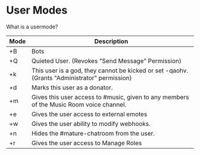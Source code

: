 # User Modes

What is a usermode?

| Mode | Description                                                                                  |
| ---- | -------------------------------------------------------------------------------------------- |
| +B   | Bots                                                                                         |
| +Q   | Quieted User. (Revokes "Send Message" Permission)                                            |
| +k   | This user is a god, they cannot be kicked or set -qaohv. (Grants "Administrator" permission) |
| +d   | Marks this user as a donator.                                                                |
| +m   | Gives this user access to #music, given to any members of the Music Room voice channel.      |
| +e   | Gives the user access to external emotes                                                     |
| +w   | Gives the user ability to modify webhooks.                                                   |
| +n   | Hides the #mature-chatroom from the user.                                                    |
| +r   | Gives the user access to Manage Roles                                                        |
